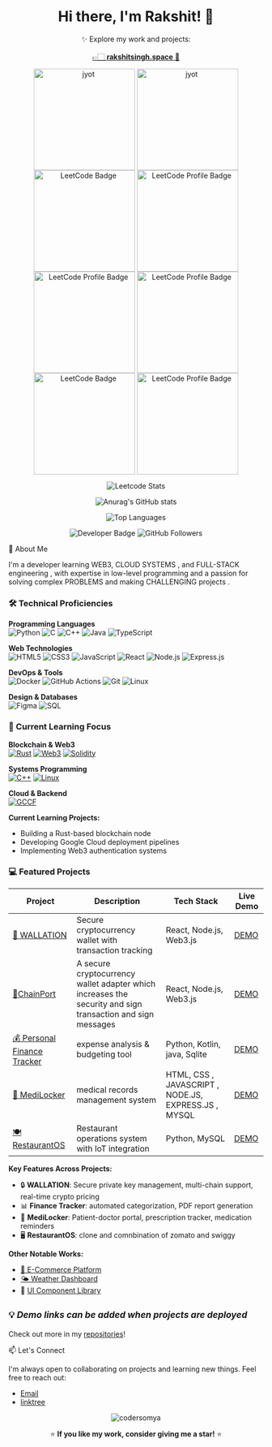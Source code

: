 <h1 align="center">Hi there, I'm Rakshit! 👋</h1>


<p align="center">
  ✨ Explore my work and projects:<br><br>
  <a href="https://rakshitsingh.space" target="_blank">
    👉🏻 <strong>rakshitsingh.space</strong> 🌟
  </a>
</p>


<p align="center">
  <a href="https://leetcode.com/rakshitsinghhh/" target="_blank"><img align="center" src="https://leetcode.com/static/images/badges/2024/gif/2024-12.gif" alt="jyot" height="200" width="200" /></a>
  <a href="https://leetcode.com/rakshitsinghhh/" target="_blank"><img align="center" src="https://assets.leetcode.com/static_assets/marketing/2024-50.gif" alt="jyot" height="200" width="200" /></a>
  <a href="https://leetcode.com/rakshitsinghhh/" target="_blank"><img align="center" src="https://assets.leetcode.com/static_assets/marketing/202501.gif" alt="LeetCode Badge" height="200" width="200" /></a>
  <a href="https://leetcode.com/rakshitsinghhh/" target="_blank"><img align="center" src="https://assets.leetcode.com/static_assets/others/2550.gif" alt="LeetCode Profile Badge" height="200" width="200" /></a>
  <a href="https://leetcode.com/rakshitsinghhh/" target="_blank"><img align="center" src="https://assets.leetcode.com/static_assets/marketing/202502.gif" alt="LeetCode Profile Badge" height="200" width="200" /></a>
  <a href="https://leetcode.com/rakshitsinghhh/" target="_blank"><img align="center" src="https://assets.leetcode.com/static_assets/marketing/202503.gif" alt="LeetCode Profile Badge" height="200" width="200" /></a>
  <a href="https://leetcode.com/rakshitsinghhh/" target="_blank"><img align="center" src="https://assets.leetcode.com/static_assets/others/25100.gif" alt="LeetCode Badge" height="200" width="200" /></a>
  <a href="https://leetcode.com/rakshitsinghhh/" target="_blank"><img align="center" src="https://assets.leetcode.com/static_assets/marketing/202504.gif" alt="LeetCode Profile Badge" height="200" width="200" /></a>
</p>

<p align="center">
  <img src="https://leetcard.jacoblin.cool/Rakshitsinghhh?ext=heatmap" alt="Leetcode Stats">
</p>

<p align="center">
  <img src="https://github-readme-stats.vercel.app/api?username=Rakshitsinghhh&show_icons=true&theme=radical" alt="Anurag's GitHub stats">
</p>

<p align="center">
  <img src="https://github-readme-stats.vercel.app/api/top-langs/?username=Rakshitsinghhh&layout=compact&theme=radical" alt="Top Languages">
</p>

<p align="center">
  <img src="https://img.shields.io/badge/Developer-Passionate-blue" alt="Developer Badge"/>
  <img src="https://img.shields.io/github/followers/rakshitsinghhh?style=social" alt="GitHub Followers"/>
</p>

🚀 About Me

I'm a developer learning WEB3,  CLOUD SYSTEMS , and FULL-STACK engineering , with expertise in low-level programming and a passion for solving complex PROBLEMS and making CHALLENGING projects .


### 🛠️ Technical Proficiencies

**Programming Languages**  
![Python](https://img.shields.io/badge/Python-3776AB?style=flat&logo=python&logoColor=white)
![C](https://img.shields.io/badge/C-00599C?style=flat&logo=c&logoColor=white)
![C++](https://img.shields.io/badge/C%2B%2B-00599C?style=flat&logo=c%2B%2B&logoColor=white)
![Java](https://img.shields.io/badge/Java-ED8B00?style=flat&logo=openjdk&logoColor=white)
![TypeScript](https://img.shields.io/badge/TypeScript-3178C6?style=flat&logo=typescript&logoColor=white)

**Web Technologies**  
![HTML5](https://img.shields.io/badge/HTML5-E34F26?style=flat&logo=html5&logoColor=white)
![CSS3](https://img.shields.io/badge/CSS3-1572B6?style=flat&logo=css3&logoColor=white)
![JavaScript](https://img.shields.io/badge/JavaScript-F7DF1E?style=flat&logo=javascript&logoColor=black)
![React](https://img.shields.io/badge/React-61DAFB?style=flat&logo=react&logoColor=black)
![Node.js](https://img.shields.io/badge/Node.js-339933?style=flat&logo=nodedotjs&logoColor=white)
![Express.js](https://img.shields.io/badge/Express-000000?style=flat&logo=express&logoColor=yellow)


**DevOps & Tools**  
![Docker](https://img.shields.io/badge/Docker-2496ED?style=flat&logo=docker&logoColor=white)
![GitHub Actions](https://img.shields.io/badge/GitHub_Actions-2088FF?style=flat&logo=github-actions&logoColor=white)
![Git](https://img.shields.io/badge/Git-F05032?style=flat&logo=git&logoColor=white)
![Linux](https://img.shields.io/badge/Linux-FCC624?style=flat&logo=linux&logoColor=black)

**Design & Databases**  
![Figma](https://img.shields.io/badge/Figma-F24E1E?style=flat&logo=figma&logoColor=white)
![SQL](https://img.shields.io/badge/SQL-4479A1?style=flat&logo=postgresql&logoColor=white)

### 🌱 Current Learning Focus

**Blockchain & Web3**  
[![Rust](https://img.shields.io/badge/Rust-000000?style=flat-square&logo=rust&logoColor=white)](https://www.rust-lang.org/) 
[![Web3](https://img.shields.io/badge/Web3-F16822?style=flat-square&logo=web3.js&logoColor=white)](https://web3js.readthedocs.io/)
[![Solidity](https://img.shields.io/badge/Solidity-363636?style=flat-square&logo=solidity&logoColor=white)](https://soliditylang.org/)

**Systems Programming**  
[![C++](https://img.shields.io/badge/Advanced_C++-00599C?style=flat-square&logo=c%2B%2B&logoColor=white)](https://isocpp.org/)
[![Linux](https://img.shields.io/badge/Linux_Kernel-FCC624?style=flat-square&logo=linux&logoColor=black)](https://www.kernel.org/)

**Cloud & Backend**  
[![GCCF](https://img.shields.io/badge/Google_Cloud-4285F4?style=flat-square&logo=googlecloud&logoColor=white)](https://cloud.google.com/certification/cloud-digital-leader)

**Current Learning Projects:**
- Building a Rust-based blockchain node
- Developing Google Cloud deployment pipelines
- Implementing Web3 authentication systems

### 💻 Featured Projects

| Project | Description | Tech Stack | Live Demo |
|---------|-------------|------------|-----------|
| [🔐 WALLATION](https://github.com/Rakshitsinghhh/WALLATION.git) | Secure cryptocurrency wallet with transaction tracking | React, Node.js, Web3.js | [DEMO](https://wallation.vercel.app/) |
| [🔗ChainPort](https://github.com/Rakshitsinghhh/ChainPort.git) | A secure cryptocurrency wallet adapter which increases the security and sign transaction and sign messages | React, Node.js, Web3.js | [DEMO](https://chain-port.vercel.app/) |
| [💰 Personal Finance Tracker](https://github.com/Rakshitsinghhh/PersonalFinanceTracker.git) | expense analysis & budgeting tool | Python, Kotlin, java, Sqlite | [DEMO]() |
| [💊 MediLocker](https://github.com/Rakshitsinghhh/MediLocker.git) | medical records management system | HTML, CSS , JAVASCRIPT , NODE.JS, EXPRESS.JS , MYSQL | [DEMO](https://medi-locker-iota.vercel.app/) |
| [🍽️ RestaurantOS](https://github.com/Rakshitsinghhh/restaurantmanagment.git) | Restaurant operations system with IoT integration | Python, MySQL | [DEMO]() |

**Key Features Across Projects:**
- 🔒 **WALLATION**: Secure private key management, multi-chain support, real-time crypto pricing
- 📊 **Finance Tracker**: automated categorization, PDF report generation
- 🏥 **MediLocker**: Patient-doctor portal, prescription tracker, medication reminders
- 🖥️ **RestaurantOS**: clone and comnbination of zomato and swiggy 

**Other Notable Works:**
- [🛒 E-Commerce Platform](https://github.com/Rakshitsinghhh/e-commerce)
- [🌤️ Weather Dashboard](https://github.com/Rakshitsinghhh/weatherforecast-temp)
- 🎨 [UI Component Library]()

<sub>💡 *Demo links can be added when projects are deployed*</sub>
- 
Check out more in my [repositories](https://github.com/Rakshitsinghhh?tab=repositories)!

📫 Let's Connect

I'm always open to collaborating on projects and learning new things. Feel free to reach out:

-  [Email](singhrakshit2404@gmail.com)
-  [linktree](https://linktr.ee/rakshitsinghhh)


<p align="center"> <img src="https://komarev.com/ghpvc/?username=rakshitsinghhh&label=Profile%20views&color=0e75b6&style=flat" alt="codersomya" /> </p>
<p align="center">⭐️ <strong>If you like my work, consider giving me a star!</strong> ⭐️</p>
